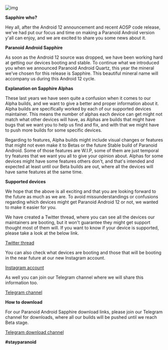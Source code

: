 ![img](https://raw.githubusercontent.com/AOSPA/ota/master/posts/imgs/2021-11-28-sapphire-alpha.png)

**Sapphire who?**

Hey all, after the Android 12 announcement and recent AOSP code release, we've had put our focus and time on making a Paranoid Android version y'all can enjoy, and we are excited to share you some news about it.

**Paranoid Android Sapphire**

As soon as the Android 12 source was dropped, we have been working hard at getting our devices booting and stable. To continue what we introduced you when we announced Paranoid Android Quartz, this year the mineral we've chosen for this release is Sapphire. This beautiful mineral name will accompany us during this Android 12 cycle. 

**Explanation on Sapphire Alphas**

These last years we have seen quite a confusion when it comes to our Alpha builds, and we want to give a better and proper information about it. Alpha builds are specifically worked by each of our supported devices maintainer. This means the number of alphas each device can get might not match what other devices will have, as Alphas are builds that might have bugs that we want you to help us find and fix, and with that we might have to push more builds for some specific devices.

Regarding to features, Alpha builds might include visual changes or features that might not even make it to Betas or the future Stable build of Paranoid Android. Some of those features are W.I.P, some of them are just temporal try features that we want you all to give your opinion about. Alphas for some devices might have some features others don't, and that's intended and expected at least until our Beta builds are out, where all the devices will have same features at the same time.

**Supported devices**

We hope that the above is all exciting and that you are looking forward to the future as much as we are. To avoid missunderstandings or confusions regarding which devices might get Paranoid Android 12 or not, we wanted to make it easier for you.

We have created a Twitter thread, where you can see all the devices our maintainers are booting, but it won't guarantee they might get support thought most of them will. If you want to know if your device is supported, please take a look at the below link.

[Twitter thread][2]

You can also check what devices are booting and those that will be booting in the near future at our new Instagram account.

[Instagram account][3]

As well you can join our Telegram channel where we will share this information too.

[Telegram channel][4]

**How to download**

For our Paranoid Android Sapphire download links, please join our Telegram channel for downloads, where all our builds will be pushed until we reach Beta stage.

[Telegram download channel][5]

[1]: https://twitter.com/paranoidaospa/
[2]: https://twitter.com/paranoidaospa/status/1453843673901379586?s=21
[3]: https://instagram.com/paranoidaospa/
[4]: https://t.me/paranoidandroidofficial/
[5]: https://t.me/paranoidaospa/

**#stayparanoid**